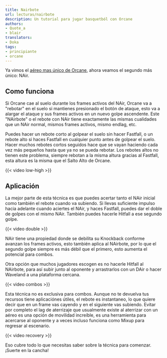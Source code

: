 ```yaml
---
title: Nairbote
url: lecturas/nairbote
description: Un tutorial para jugar basquetból con Orcane
authors:
- Quote_a
- blair
translators:
- Doka
tags:
- principiante
- orcane
---
```


Ya vimos el [aéreo mas único de Orcane](/es/lecturas/como-usar-el-fair-de-orcane/), ahora veamos el segundo más único: NAir.

## Como funciona

Si Orcane cae al suelo durante los frames activos del NAir, Orcane va a "rebotar" en el suelo si mantienes presionado el botón de ataque, esto va a alargar el ataque y sus frames activos en un nuevo golpe ascendente. Este "NAirbote" o el rebote con NAir tiene exactamente las mismas cualidades que un NAir normal, mismos frames activos, mismo endlag, etc.

Puedes hacer un rebote corto al golpear el suelo sin hacer Fastfall, o un rebote alto si haces Fastfall en cualquier punto antes de golpear el suelo. Hacer muchos rebotes cortos seguidos hace que se vayan haciendo cada vez más pequeños hasta que ya no se pueda rebotar. Los rebotes altos no tienen este problema, siempre rebotan a la misma altura gracias al Fastfall, esta altura es la misma que el Salto Alto de Orcane.

{{< video low-high >}}

## Aplicación

La mejor parte de esta técnica es que puedes acertar tanto el NAir inicial como también el rebote cuando va subiendo. Si llevas suficiente impulso hacia adelante cuando aciertes el NAir, y haces Fastfall, puedes dar el doble de golpes con el mismo NAir. También puedes hacerle Hitfall a ese segundo golpe.

{{< video double >}}

NAir tiene una propiedad donde se debilita su Knockback conforme avanzan los frames activos, esto también aplica al NAirbote, por lo que el segundo golpe siempre es más débil que el primero, esto aumenta el potencial para combos.

Otra opción que muchos jugadores escogen es no hacerle Hitfall al NAirbote, para así subir junto al oponente y arrastrarlos con un DAir o hacer Waveland a una plataforma cercana.

{{< video combos >}}

Esta técnica no es exclusiva para combos. Aunque no te devuelva tus recursos tiene aplicaciónes útiles, el rebote es instantaneo, lo que quiere decir que en un frame vas cayendo y en el siguiente vas subiendo. Evitar por completo el lag de aterrizaje que usualmente existe al aterrizar con un aéreo es una opción de movilidad increíble, es una herramienta para acercarse al oponente y a veces incluso funciona como Mixup para regresar al escenario.

{{< video recovery >}}

Eso cubre todo lo que necesitas saber sobre la técnica para comenzar. ¡Suerte en la cancha!
